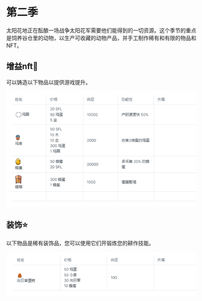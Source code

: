 # 第二季

太阳花地正在酝酿一场战争太阳花军需要他们能得到的一切资源。这个季节的重点是饲养谷仓里的动物，以生产可收藏的动物产品，并手工制作稀有和有限的物品和NFT。

## 增益nft:rocket:

可以铸造以下物品以提供游戏提升。

![](../.gitbook/assets/3b3cec841a966a0cefec861ea642f71.png)

## 装饰:star:

以下物品是稀有装饰品，您可以使用它们开锻炼您的耕作技能。

![](../.gitbook/assets/edbb7521b7acb6f8d5fbb228f5d2184.png)
